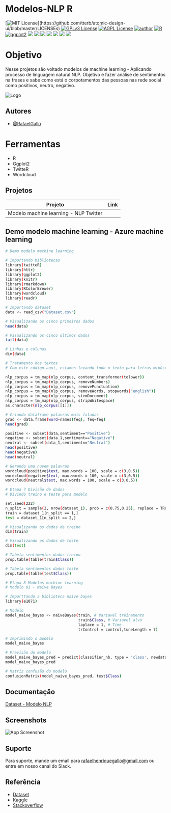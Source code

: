 # Modelos-NLP R

[![MIT License](https://img.shields.io/apm/l/atomic-design-ui.svg?)](https://github.com/tterb/atomic-design-ui/blob/master/LICENSEs)
[![GPLv3 License](https://img.shields.io/badge/License-GPL%20v3-yellow.svg)](https://opensource.org/licenses/)
[![AGPL License](https://img.shields.io/badge/license-AGPL-blue.svg)](http://www.gnu.org/licenses/agpl-3.0)
[![author](https://img.shields.io/badge/author-RafaelGallo-red.svg)](https://github.com/RafaelGallo?tab=repositories) 
[![R](https://img.shields.io/badge/R-3.6.0-red.svg)](https://www.r-project.org/)
[![ggplot2](https://img.shields.io/badge/ggplot2-white.svg)](https://ggplot2.tidyverse.org/)
[![](https://img.shields.io/badge/dplyr-blue.svg)](https://dplyr.tidyverse.org/)
[![](https://img.shields.io/badge/readr-green.svg)](https://readr.tidyverse.org/)
[![](https://img.shields.io/badge/ggvis-black.svg)](https://ggvis.tidyverse.org/)
[![](https://img.shields.io/badge/Shiny-red.svg)](https://shiny.tidyverse.org/)
[![](https://img.shields.io/badge/plotly-green.svg)](https://plotly.com/)
[![](https://img.shields.io/badge/XGBoost-red.svg)](https://xgboost.readthedocs.io/en/stable/#)
[![](https://img.shields.io/badge/Caret-orange.svg)](https://caret.tidyverse.org/)

# Objetivo
Nesse projetos são voltado modelos de machine learning - Aplicando processo de linguagem natural NLP.
Objetivo e fazer análise de sentimentos na frases e sabe como está o corpotamentos das pessoas nas rede social como positivos, neutro, negativo.

![Logo](https://as2.ftcdn.net/v2/jpg/04/97/18/07/1000_F_497180791_7J0TPgYrfSXeXHjIp8XoRnuE6eW7zF1b.jpg)

## Autores

- [@RafaelGallo](https://github.com/RafaelGallo)
# Ferramentas
 
- R
- Ggplot2
- TwitteR
- Wordcloud

## Projetos

| Projeto               | Link                                                |
| ----------------- | ---------------------------------------------------------------- |
| Modelo machine learning - NLP Twitter |  |




## Demo modelo machine learning - Azure machine learning

```bash
# Demo modelo machine learning

# Importando bibliotecas
library(twitteR)
library(httr)
library(ggplot2)
library(knitr)
library(rmarkdown)
library(RColorBrewer)
library(wordcloud)
library(readr)

# Importando dataset
data <- read_csv("Dataset.csv")

# Visualizando os cinco primeiros dados
head(data)

# Visualizando os cinco últimos dados
tail(data)

# Linhas e colunas
dim(data)

# Tratamento dos textos
# Com este código aqui, estamos levando todo o texto para letras minúsculas, removendo números, removendo pontuação, palavras irrelevantes e assim por diante

nlp_corpus = tm_map(nlp_corpus, content_transformer(tolower))
nlp_corpus = tm_map(nlp_corpus, removeNumbers)
nlp_corpus = tm_map(nlp_corpus, removePunctuation)
nlp_corpus = tm_map(nlp_corpus, removeWords, stopwords("english"))
nlp_corpus = tm_map(nlp_corpus, stemDocument)
nlp_corpus = tm_map(nlp_corpus, stripWhitespace)
as.character(nlp_corpus[[1]])

# Criando dataframe palavras mais faladas
grad <- data.frame(word=names(feq), feq=feq)
head(grad)

positive <- subset(data,sentiment=="Positive")
negative <- subset(data_1,sentiment=="Negative")
neutral <- subset(data_1,sentiment=="Neutral")
head(positive)
head(negative)
head(neutral)

# Gerando uma nuvem palavras
wordcloud(positive$text, max.words = 100, scale = c(3,0.5))
wordcloud(negative$text, max.words = 100, scale = c(3,0.5))
wordcloud(neutral$text, max.words = 100, scale = c(3,0.5))

# Etapa 7 Divisão de dados 
# Divindo treino e teste para modelo

set.seed(222)
n_split = sample(2, nrow(dataset_1), prob = c(0.75,0.25), replace = TRUE)
train = dataset_1[n_split == 1,]
test = dataset_1[n_split == 2,]

# Visualizando os dados de treino
dim(train)

# Visualizando os dados de teste
dim(test)

# Tabela sentimentos dados treino
prop.table(table(train$Class))

# Tabela sentimentos dados teste
prop.table(table(test$Class))

# Etapa 8 Modelos machine learning 
# Modelo 01 - Naive Bayes

# Importtando a biblioteca naive bayes
library(e1071)

# Modelo 
model_naive_bayes <- naiveBayes(train, # Variavel treinamento 
                                train$Class, # Variavel alvo
                                laplace = 1, # Time
                                trControl = control,tuneLength = 7)

# Imprimindo o modelo
model_naive_bayes

# Previsão do modelo
model_naive_bayes_pred = predict(classifier_nb, type = 'class', newdata = test)
model_naive_bayes_pred

# Matriz confusão do modelo
confusionMatrix(model_naive_bayes_pred, test$Class)
```
## Documentação
[Dataset - Modelo NLP](https://www.kaggle.com/datasets/crowdflower/first-gop-debate-twitter-sentiment)

## Screenshots
![App Screenshot](https://datarefiner.com/static/img/linkedin_datarefiner_ui.gif)

## Suporte
Para suporte, mande um email para rafaelhenriquegallo@gmail.com ou entre em nosso canal do Slack.


## Referência

 - [Dataset](https://www.kaggle.com/datasets/crowdflower/first-gop-debate-twitter-sentiment)
 - [Kaggle](https://www.kaggle.com/)
 - [Stackoverflow](https://stackoverflow.com/questions/29854053/confusion-matrix-error)

